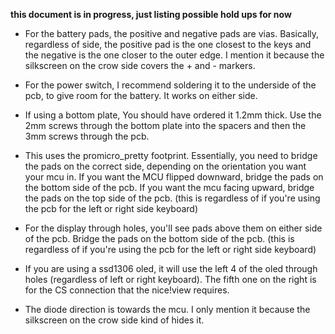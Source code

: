 **this document is in progress, just listing possible hold ups for now**

 - For the battery pads, the positive and negative pads are vias. Basically, regardless of side, the positive pad is the one closest to the keys and the negative is the one closer to the outer edge. I mention it because the silkscreen on the crow side covers the + and - markers.

 - For the power switch, I recommend soldering it to the underside of the pcb, to give room for the battery. It works on either side.

 - If using a bottom plate, You should have ordered it 1.2mm thick. Use the 2mm screws through the bottom plate into the spacers and then the 3mm screws through the pcb.

 - This uses the promicro_pretty footprint. Essentially, you need to bridge the pads on the correct side, depending on the orientation you want your mcu in. If you want the MCU flipped downward, bridge the pads on the bottom side of the pcb. If you want the mcu facing upward, bridge the pads on the top side of the pcb. (this is regardless of if you're using the pcb for the left or right side keyboard)

 - For the display through holes, you'll see pads above them on either side of the pcb. Bridge the pads on the bottom side of the pcb. (this is regardless of if you're using the pcb for the left or right side keyboard)

 - If you are using a ssd1306 oled, it will use the left 4 of the oled through holes (regardless of left or right keyboard). The fifth one on the right is for the CS connection that the nice!view requires.

 - The diode direction is towards the mcu. I only mention it because the silkscreen on the crow side kind of hides it.
